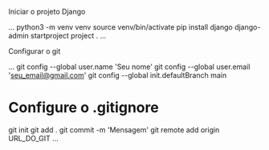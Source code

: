 Iniciar o projeto Django

...
python3 -m venv venv
source venv/bin/activate
pip install django
django-admin startproject project .
...

Configurar o git

...
git config --global user.name 'Seu nome'
git config --global user.email 'seu_email@gmail.com'
git config --global init.defaultBranch main
# Configure o .gitignore
git init
git add .
git commit -m 'Mensagem'
git remote add origin URL_DO_GIT
...

